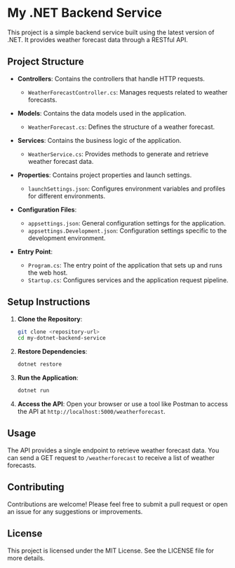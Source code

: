 # My .NET Backend Service

This project is a simple backend service built using the latest version of .NET. It provides weather forecast data through a RESTful API.

## Project Structure

- **Controllers**: Contains the controllers that handle HTTP requests.
  - `WeatherForecastController.cs`: Manages requests related to weather forecasts.
  
- **Models**: Contains the data models used in the application.
  - `WeatherForecast.cs`: Defines the structure of a weather forecast.

- **Services**: Contains the business logic of the application.
  - `WeatherService.cs`: Provides methods to generate and retrieve weather forecast data.

- **Properties**: Contains project properties and launch settings.
  - `launchSettings.json`: Configures environment variables and profiles for different environments.

- **Configuration Files**:
  - `appsettings.json`: General configuration settings for the application.
  - `appsettings.Development.json`: Configuration settings specific to the development environment.

- **Entry Point**:
  - `Program.cs`: The entry point of the application that sets up and runs the web host.
  - `Startup.cs`: Configures services and the application request pipeline.

## Setup Instructions

1. **Clone the Repository**:
   ```bash
   git clone <repository-url>
   cd my-dotnet-backend-service
   ```

2. **Restore Dependencies**:
   ```bash
   dotnet restore
   ```

3. **Run the Application**:
   ```bash
   dotnet run
   ```

4. **Access the API**:
   Open your browser or use a tool like Postman to access the API at `http://localhost:5000/weatherforecast`.

## Usage

The API provides a single endpoint to retrieve weather forecast data. You can send a GET request to `/weatherforecast` to receive a list of weather forecasts.

## Contributing

Contributions are welcome! Please feel free to submit a pull request or open an issue for any suggestions or improvements.

## License

This project is licensed under the MIT License. See the LICENSE file for more details.